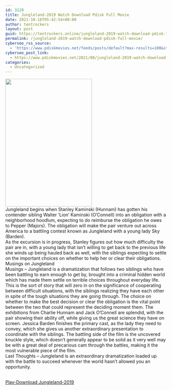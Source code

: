 ```yaml
---
id: 3128
title: Jungleland-2019 Watch Download Pdisk Full Movie
date: 2021-10-16T05:42:54+00:00
author: tentrockers
layout: post
guid: https://tentrockers.online/jungleland-2019-watch-download-pdisk-full-movie/
permalink: /jungleland-2019-watch-download-pdisk-full-movie/
cyberseo_rss_source:
  - 'https://www.pdiskmovies.net/feeds/posts/default?max-results=100&start-index=901'
cyberseo_post_link:
  - https://www.pdiskmovies.net/2021/08/jungleland-2019-watch-download-pdisk.html
categories:
  - Uncategorized
---
```

<div class="separator">
  <a href="https://1.bp.blogspot.com/-uXHNoatJPHI/YRwHYkHB_8I/AAAAAAAAack/8fSI0V2GN1wpU32SG7lRpJOYslGHr9exgCLcBGAsYHQ/s1500/Jungleland-2019%2BWatch%2BDownload%2BPdisk%2BFull%2BMovie.jpg" imageanchor="1"><img loading="lazy" border="0" data-original-height="1500" data-original-width="1013" height="400" src="https://1.bp.blogspot.com/-uXHNoatJPHI/YRwHYkHB_8I/AAAAAAAAack/8fSI0V2GN1wpU32SG7lRpJOYslGHr9exgCLcBGAsYHQ/w270-h400/Jungleland-2019%2BWatch%2BDownload%2BPdisk%2BFull%2BMovie.jpg" width="270" /></a>
</div>



<div>
  <div>
    <span>Jungleland begins when Stanley Kaminski (Hunnam) has gotten his contender sibling Walter &#8216;Lion&#8217; Kaminski (O&#8217;Connell) into an obligation with a neighborhood hoodlum, expecting to do reimburse the obligation he owes to Pepper (Majors). The obligation will make the pair venture out across America to a battling contest known as Jungleland with a young lady Sky (Barden).&nbsp;</span>
  </div>
  
  <div>
    <span>As the excursion is in progress, Stanley figures out how much difficulty the pair are in, with a young lady that isn&#8217;t willing to get back to the previous life she winds up being hauled back as well, with the siblings expecting to settle on the important choices on whether to help her or clear their obligations.&nbsp;</span>
  </div>
  
  <div>
    <span>Musings on Jungleland&nbsp;</span>
  </div>
  
  <div>
    <span>Musings – Jungleland is a dramatization that follows two siblings who have been battling to earn enough to get by, brought into a criminal hidden world which has made them settle on terrible choices throughout everyday life. This is the sort of story that will zero in on the significance of cooperating between difficult situations, with the siblings realizing they have each other in spite of the tough situations they are going through. The choice on whether to make the best decision or clear the obligation is the vital point between the two that could represent the deciding moment them. The exhibitions from Charlie Hunnam and Jack O&#8217;Connell are splendid, with the pair showing their ability off, while giving us the great science they have on screen. Jessica Barden finishes the primary cast, as the lady they need to convey, which she gives us another extraordinary presentation to coordinate with the siblings. The battling side of the film is the uncovered knuckle style, which doesn&#8217;t generally appear to be solid as it very well may be with a great deal of precarious cam through the battles, making it the most vulnerable piece of the film.&nbsp;</span>
  </div>
  
  <div>
    <span>Last Thoughts – Jungleland is an extraordinary dramatization loaded up with the battle to succeed whenever the world hasn&#8217;t allowed you an opportunity.</span>
  </div>
</div>

  
<a href="https://www.cofilink.com/share-video?videoid=nv2iwp000iic" target="popup" onclick="window.open('https://www.cofilink.com/share-video?videoid=nv2iwp000iic','popup','width=600,height=600'); return false;" rel="noopener"><br /> Play-Download Jungleland-2019<br /> </a>